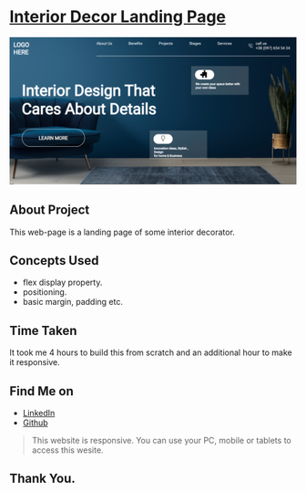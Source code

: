 # [Interior Decor Landing Page](https://interior-decor-10th.netlify.app/)

![Interior Decor Landing Page](./Screenshot.png)

## About Project

This web-page is a landing page of some interior decorator.

## Concepts Used

 - flex display property.
 - positioning.
 - basic margin, padding etc.

## Time Taken 

It took me 4 hours to build this from scratch and an additional hour to make it responsive.

## Find Me on
 
 - [LinkedIn](https://www.linkedin.com/in/varun-g-65282489)
 - [Github](https://github.com/varung735)

 > This website is responsive. You can use your PC, mobile or tablets to access this wesite.

 ## Thank You.